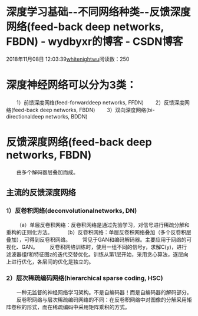 # 深度学习基础--不同网络种类--反馈深度网络(feed-back deep networks, FBDN) - wydbyxr的博客 - CSDN博客
2018年11月08日 12:03:39[whitenightwu](https://me.csdn.net/wydbyxr)阅读数：250
# 深度神经网络可以分为3类：
  1）前馈深度网络(feed-forwarddeep networks, FFDN)
  2）反馈深度网络(feed-back deep networks, FBDN)
  3）双向深度网络(bi-directionaldeep networks, BDDN)
# 反馈深度网络(feed-back deep networks, FBDN)
  由多个解码器层叠加而成。
## 主流的反馈深度网络
### 1）反卷积网络(deconvolutionalnetworks, DN)
  （a）单层反卷积网络：反卷积网络是通过先验学习，对信号进行稀疏分解和重构的正则化方法。
  （b）反卷积网络：单层反卷积网络叠加（多个反卷积层叠加），可得到反卷积网络。
  常见于GAN和编码解码器。主要应用于网络的可视化、GAN。
  反卷积网络训练时，使用一组不同的信号y，求解C(y)，进行滤波器组f和特征图z的迭代交替优化。训练从第1层开始，采用贪心算法，逐层向上进行优化，各层间的优化是独立的。
### 2）层次稀疏编码网络(hierarchical sparse coding, HSC)
  一种无监督的神经网络学习架构。不是自编码器！而是自编码器的解码部分。
  反卷积网络与层次稀疏编码网络的不同：在反卷积网络中对图像的分解采用矩阵卷积的形式，而在稀疏编码中采用矩阵乘积的方式。
